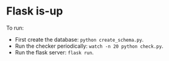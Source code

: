 # Flask is-up

To run:

- First create the database: `python create_schema.py`.
- Run the checker periodically: `watch -n 20 python check.py`.
- Run the flask server: `flask run`.
